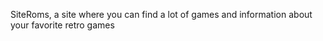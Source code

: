 SiteRoms, a site where you can find a lot of games and information about your favorite retro games
 
 
